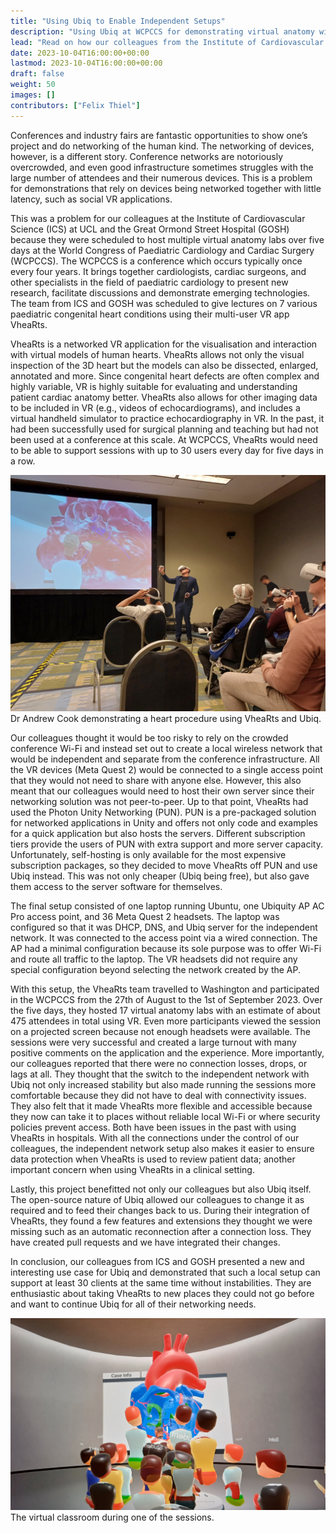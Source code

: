 ```yaml
---
title: "Using Ubiq to Enable Independent Setups"
description: "Using Ubiq at WCPCCS for demonstrating virtual anatomy without using conference network infrastructure"
lead: "Read on how our colleagues from the Institute of Cardiovascular Science used Ubiq to demonstrate heart anatomy at WCPCCS without using the crowded conference network infrastructure."
date: 2023-10-04T16:00:00+00:00
lastmod: 2023-10-04T16:00:00+00:00
draft: false
weight: 50
images: []
contributors: ["Felix Thiel"]
---
```


Conferences and industry fairs are fantastic opportunities to show one’s project and do networking of the human kind. The networking of devices, however, is a different story. Conference networks are notoriously overcrowded, and even good infrastructure sometimes struggles with the large number of attendees and their numerous devices. This is a problem for demonstrations that rely on devices being networked together with little latency, such as social VR applications.

This was a problem for our colleagues at the Institute of Cardiovascular Science (ICS) at UCL and the Great Ormond Street Hospital (GOSH) because they were scheduled to host multiple virtual anatomy labs over five days at the World Congress of Paediatric Cardiology and Cardiac Surgery (WCPCCS). The WCPCCS is a conference which occurs typically once every four years. It brings together cardiologists, cardiac surgeons, and other specialists in the field of paediatric cardiology to present new research, facilitate discussions and demonstrate emerging technologies. The team from ICS and GOSH was scheduled to give lectures on 7 various paediatric congenital heart conditions using their multi-user VR app VheaRts.

VheaRts is a networked VR application for the visualisation and interaction with virtual models of human hearts. VheaRts allows not only the visual inspection of the 3D heart but the models can also be dissected, enlarged, annotated and more. Since congenital heart defects are often complex and highly variable, VR is highly suitable for evaluating and understanding patient cardiac anatomy better. VheaRts also allows for other imaging data to be included in VR (e.g., videos of echocardiograms), and includes a virtual handheld simulator to practice echocardiography in VR. In the past, it had been successfully used for surgical planning and teaching but had not been used at a conference at this scale. At WCPCCS, VheaRts would need to be able to support sessions with up to 30 users every day for five days in a row.

![Dr Andrew Cook demonstrating a heart procedure using VheaRts.](20230831_121432.jpg)
Dr Andrew Cook demonstrating a heart procedure using VheaRts and Ubiq.


Our colleagues thought it would be too risky to rely on the crowded conference Wi-Fi and instead set out to create a local wireless network that would be independent and separate from the conference infrastructure. All the VR devices (Meta Quest 2) would be connected to a single access point that they would not need to share with anyone else. However, this also meant that our colleagues would need to host their own server since their networking solution was not peer-to-peer. Up to that point, VheaRts had used the Photon Unity Networking (PUN). PUN is a pre-packaged solution for networked applications in Unity and offers not only code and examples for a quick application but also hosts the servers. Different subscription tiers provide the users of PUN with extra support and more server capacity. Unfortunately, self-hosting is only available for the most expensive subscription packages, so they decided to move VheaRts off PUN and use Ubiq instead. This was not only cheaper (Ubiq being free), but also gave them access to the server software for themselves. 

The final setup consisted of one laptop running Ubuntu, one Ubiquity AP AC Pro access point, and 36 Meta Quest 2 headsets. The laptop was configured so that it was DHCP, DNS, and Ubiq server for the independent network. It was connected to the access point via a wired connection. The AP had a minimal configuration because its sole purpose was to offer Wi-Fi and route all traffic to the laptop. The VR headsets did not require any special configuration beyond selecting the network created by the AP.

With this setup, the VheaRts team travelled to Washington and participated in the WCPCCS from the 27th of August to the 1st of September 2023. Over the five days, they hosted 17 virtual anatomy labs with an estimate of about 475 attendees in total using VR. Even more participants viewed the session on a projected screen because not enough headsets were available. The sessions were very successful and created a large turnout with many positive comments on the application and the experience. More importantly, our colleagues reported that there were no connection losses, drops, or lags at all. They thought that the switch to the independent network with Ubiq not only increased stability but also made running the sessions more comfortable because they did not have to deal with connectivity issues. They also felt that it made VheaRts more flexible and accessible because they now can take it to places without reliable local Wi-Fi or where security policies prevent access. Both have been issues in the past with using VheaRts in hospitals. With all the connections under the control of our colleagues, the independent network setup also makes it easier to ensure data protection when VheaRts is used to review patient data; another important concern when using VheaRts in a clinical setting.

Lastly, this project benefitted not only our colleagues but also Ubiq itself. The open-source nature of Ubiq allowed our colleagues to change it as required and to feed their changes back to us. During their integration of VheaRts, they found a few features and extensions they thought we were missing such as an automatic reconnection after a connection loss. They have created pull requests and we have integrated their changes.

In conclusion, our colleagues from ICS and GOSH presented a new and interesting use case for Ubiq and demonstrated that such a local setup can support at least 30 clients at the same time without instabilities. They are enthusiastic about taking VheaRts to new places they could not go before and want to continue Ubiq for all of their networking needs.


![The virtual classroom during one of the sessions.](20230828_153821.jpg)
The virtual classroom during one of the sessions.